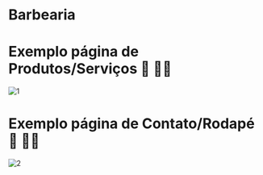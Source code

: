 # Barbearia

 # Exemplo página de Produtos/Serviços 💇 💇‍♂️
 
![1](https://user-images.githubusercontent.com/49458473/140407550-b8267ff4-6f6a-4f49-a641-1fe3e20d8c67.png)

 # Exemplo página de Contato/Rodapé 💇 💇‍♂️

![2](https://user-images.githubusercontent.com/49458473/140407558-396446ad-eb8e-42a0-aa8a-3c7a6254d50c.png)
